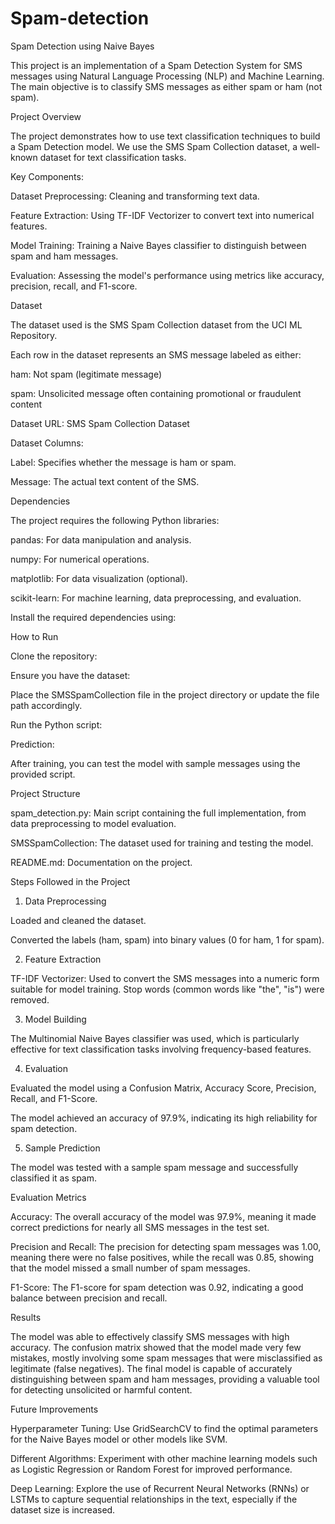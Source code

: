 # Spam-detection
Spam Detection using Naive Bayes

This project is an implementation of a Spam Detection System for SMS messages using Natural Language Processing (NLP) and Machine Learning. The main objective is to classify SMS messages as either spam or ham (not spam).

Project Overview

The project demonstrates how to use text classification techniques to build a Spam Detection model. We use the SMS Spam Collection dataset, a well-known dataset for text classification tasks.

Key Components:

Dataset Preprocessing: Cleaning and transforming text data.

Feature Extraction: Using TF-IDF Vectorizer to convert text into numerical features.

Model Training: Training a Naive Bayes classifier to distinguish between spam and ham messages.

Evaluation: Assessing the model's performance using metrics like accuracy, precision, recall, and F1-score.

Dataset

The dataset used is the SMS Spam Collection dataset from the UCI ML Repository.

Each row in the dataset represents an SMS message labeled as either:

ham: Not spam (legitimate message)

spam: Unsolicited message often containing promotional or fraudulent content

Dataset URL: SMS Spam Collection Dataset

Dataset Columns:

Label: Specifies whether the message is ham or spam.

Message: The actual text content of the SMS.

Dependencies

The project requires the following Python libraries:

pandas: For data manipulation and analysis.

numpy: For numerical operations.

matplotlib: For data visualization (optional).

scikit-learn: For machine learning, data preprocessing, and evaluation.

Install the required dependencies using:

How to Run

Clone the repository:

Ensure you have the dataset:

Place the SMSSpamCollection file in the project directory or update the file path accordingly.

Run the Python script:

Prediction:

After training, you can test the model with sample messages using the provided script.

Project Structure

spam_detection.py: Main script containing the full implementation, from data preprocessing to model evaluation.

SMSSpamCollection: The dataset used for training and testing the model.

README.md: Documentation on the project.

Steps Followed in the Project

1. Data Preprocessing

Loaded and cleaned the dataset.

Converted the labels (ham, spam) into binary values (0 for ham, 1 for spam).

2. Feature Extraction

TF-IDF Vectorizer: Used to convert the SMS messages into a numeric form suitable for model training. Stop words (common words like "the", "is") were removed.

3. Model Building

The Multinomial Naive Bayes classifier was used, which is particularly effective for text classification tasks involving frequency-based features.

4. Evaluation

Evaluated the model using a Confusion Matrix, Accuracy Score, Precision, Recall, and F1-Score.

The model achieved an accuracy of 97.9%, indicating its high reliability for spam detection.

5. Sample Prediction

The model was tested with a sample spam message and successfully classified it as spam.

Evaluation Metrics

Accuracy: The overall accuracy of the model was 97.9%, meaning it made correct predictions for nearly all SMS messages in the test set.

Precision and Recall: The precision for detecting spam messages was 1.00, meaning there were no false positives, while the recall was 0.85, showing that the model missed a small number of spam messages.

F1-Score: The F1-score for spam detection was 0.92, indicating a good balance between precision and recall.

Results

The model was able to effectively classify SMS messages with high accuracy. The confusion matrix showed that the model made very few mistakes, mostly involving some spam messages that were misclassified as legitimate (false negatives). The final model is capable of accurately distinguishing between spam and ham messages, providing a valuable tool for detecting unsolicited or harmful content.

Future Improvements

Hyperparameter Tuning: Use GridSearchCV to find the optimal parameters for the Naive Bayes model or other models like SVM.

Different Algorithms: Experiment with other machine learning models such as Logistic Regression or Random Forest for improved performance.

Deep Learning: Explore the use of Recurrent Neural Networks (RNNs) or LSTMs to capture sequential relationships in the text, especially if the dataset size is increased.

